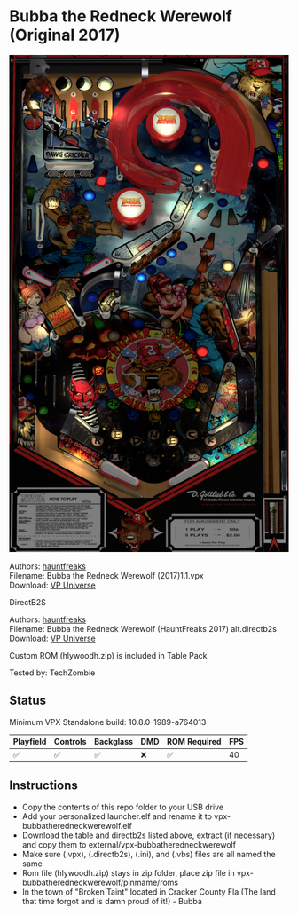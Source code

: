 # Bubba the Redneck Werewolf (Original 2017)

![Table Preview](https://github.com/lilalien/vpx-images/blob/main/vpx-bubbatheredneckwerewolf.png)

Authors: [hauntfreaks](https://www.vpforums.org/index.php?showuser=73849)  
Filename: Bubba the Redneck Werewolf (2017)1.1.vpx  
Download: [VP Universe](https://www.vpforums.org/index.php?app=downloads&showfile=13158)

DirectB2S

Authors: [hauntfreaks](https://www.vpforums.org/index.php?showuser=73849)  
Filename: Bubba the Redneck Werewolf (HauntFreaks 2017) alt.directb2s  
Download: [VP Universe](https://vpuniverse.com/files/file/22036-bubba-the-redneck-werewolf-hauntfreaks-2017-alt-b2s/)

Custom ROM (hlywoodh.zip) is included in Table Pack

Tested by: TechZombie

## Status 

Minimum VPX Standalone build: 10.8.0-1989-a764013

| Playfield | Controls | Backglass | DMD | ROM Required | FPS | 
|-----------|----------|-----------|-----|--------------|-----|
| :white_check_mark: | :white_check_mark: | :white_check_mark: | :x: | :white_check_mark: | 40 |

## Instructions

- Copy the contents of this repo folder to your USB drive
- Add your personalized launcher.elf and rename it to vpx-bubbatheredneckwerewolf.elf
- Download the table and directb2s listed above, extract (if necessary) and copy them to external/vpx-bubbatheredneckwerewolf
- Make sure (.vpx), (.directb2s), (.ini), and (.vbs) files are all named the same
- Rom file (hlywoodh.zip) stays in zip folder, place zip file in vpx-bubbatheredneckwerewolf/pinmame/roms
- In the town of "Broken Taint" located in Cracker County Fla (The land that time forgot and is damn proud of it!) - Bubba
